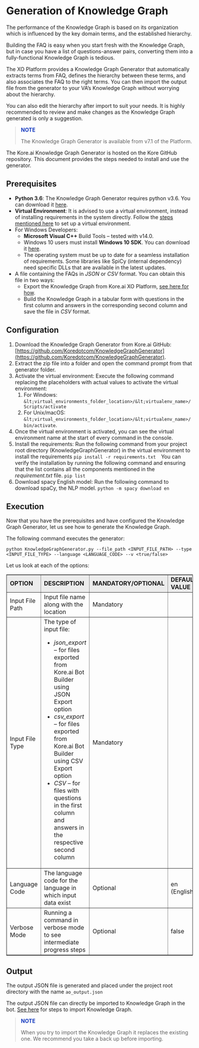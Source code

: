 # **Generation of Knowledge Graph**

The performance of the  Knowledge Graph is based on its organization which is influenced by the key domain terms, and the established hierarchy.

Building the FAQ is easy when you start fresh with the Knowledge Graph, but in case you have a list of questions-answer pairs, converting them into a fully-functional Knowledge Graph is tedious.

The XO Platform provides a Knowledge Graph Generator that automatically extracts terms from FAQ, defines the hierarchy between these terms, and also associates the FAQ to the right terms. You can then import the output file from the generator to your VA’s Knowledge Graph without worrying about the hierarchy. 

You can also edit the hierarchy after import to suit your needs. It is highly recommended to review and make changes as the Knowledge Graph generated is only a suggestion.

> **<p style="color:#1338BE">NOTE</p>** The Knowledge Graph Generator is available from v7.1 of the Platform.

The Kore.ai Knowledge Graph Generator is hosted on the Kore GitHub repository. This document provides the steps needed to install and use the generator.

## Prerequisites

* **Python 3.6**: The Knowledge Graph Generator requires python v3.6. You can download it [here](https://www.python.org/downloads/).
* **Virtual Environment**: It is advised to use a virtual environment, instead of installing requirements in the system directly. Follow the [steps mentioned here](https://docs.python.org/3/tutorial/venv.html#creating-virtual-environments) to set up a virtual environment.
* For Windows Developers:
    * **Microsoft Visual C++** Build Tools – tested with v14.0.
    * Windows 10 users must install **Windows 10 SDK**. You can download it [here](https://developer.microsoft.com/en-us/windows/downloads/windows-10-sdk/).
    * The operating system must be up to date for a seamless installation of requirements. Some libraries like SpiCy (internal dependency) need specific DLLs that are available in the latest updates.
* A file containing the FAQs in _JSON_ or _CSV_ format. You can obtain this file in two ways:
    * Export the Knowledge Graph from Kore.ai XO Platform, [see here for how](https://developer.kore.ai/docs/bots/bot-builder-tool/knowledge-task/importing-the-bot-ontology-from-csv-or-json/#Exporting_Ontology).
    * Build the Knowledge Graph in a tabular form with questions in the first column and answers in the corresponding second column and save the file in _CSV_ format.

## Configuration

1. Download the Knowledge Graph Generator from Kore.ai GitHub: [https://github.com/Koredotcom/KnowledgeGraphGenerator](https://github.com/Koredotcom/KnowledgeGraphGenerator).
2. Extract the zip file into a folder and open the command prompt from that generator folder.
3. Activate the virtual environment: Execute the following command replacing the placeholders with actual values to activate the virtual environment:
    1. For Windows: 
`&lt;virtual_environments_folder_location>/&lt;virtualenv_name>/Scripts/activate`
    2. For Unix/macOS: 
`&lt;virtual_environments_folder_location>/&lt;virtualenv_name>/bin/activate`.
4. Once the virtual environment is activated, you can see the virtual environment name at the start of every command in the console.
5. Install the requirements: Run the following command from your project root directory (KnowledgeGraphGenerator) in the virtual environment to install the requirements 
`pip install -r requirements.txt 
`You can verify the installation by running the following command and ensuring that the list contains all the components mentioned in the _requirement.txt_ file. 
`pip list`
6. Download spacy English model: Run the following command to download spaCy, the NLP model. 
`python -m spacy download en`

## Execution

Now that you have the prerequisites and have configured the Knowledge Graph Generator, let us see how to generate the Knowledge Graph.

The following command executes the generator:

```
python KnowledgeGraphGenerator.py --file_path <INPUT_FILE_PATH> --type <INPUT_FILE_TYPE> --language <LANGUAGE_CODE> --v <true/false>
```

Let us look at each of the options:

<table border="1.5">
<tr bgcolor="#ECECEC">
   <td><strong>OPTION</strong>
   </td>
   <td><strong>DESCRIPTION</strong>
   </td>
   <td><strong>MANDATORY/OPTIONAL</strong>
   </td>
   <td><strong>DEFAULT VALUE</strong>
   </td>
  </tr>
  <tr>
   <td>Input File Path
   </td>
   <td>Input file name along with the location
   </td>
   <td>Mandatory
   </td>
   <td>
   </td>
  </tr>
  <tr>
   <td>Input File Type
   </td>
   <td>The type of input file:
<ul>

<li><em>json_export</em> – for files exported from Kore.ai Bot Builder using JSON Export option

<li><em>csv_export</em> – for files exported from Kore.ai Bot Builder using CSV Export option

<li><em>CSV</em> – for files with questions in the first column and answers in the respective second column
</li>
</ul>
   </td>
   <td>Mandatory
   </td>
   <td>
   </td>
  </tr>
  <tr>
   <td>Language Code
   </td>
   <td>The language code for the language in which input data exist
   </td>
   <td>Optional
   </td>
   <td>en (English)
   </td>
  </tr>
  <tr>
   <td>Verbose Mode
   </td>
   <td>Running a command in verbose mode to see intermediate progress steps
   </td>
   <td>Optional
   </td>
   <td>false
   </td>
  </tr>
</table>



## Output

The output JSON file is generated and placed under the project root directory with the name `ao_output.json`

The output JSON file can directly be imported to Knowledge Graph in the bot. [See here](https://developer.kore.ai/docs/bots/bot-builder-tool/knowledge-task/importing-the-bot-ontology-from-csv-or-json/#Importing_Ontology) for steps to import Knowledge Graph.


> **<p style="color:#1338BE">NOTE</p>** When you try to import the Knowledge Graph it replaces the existing one. We recommend you take a back up before importing.


